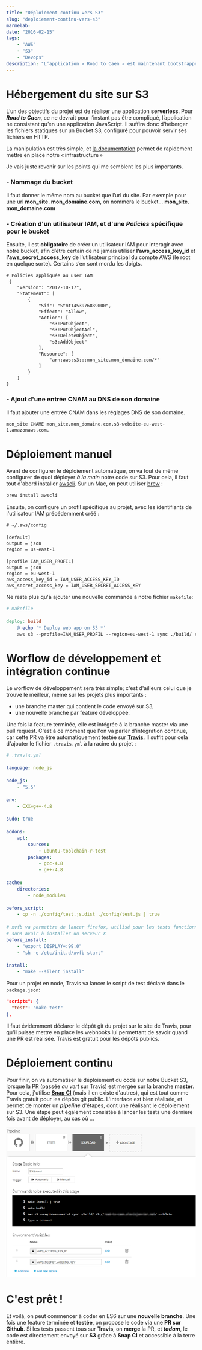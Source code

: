 ```yaml
---
title: "Déploiement continu vers S3"
slug: "deploiement-continu-vers-s3"
marmelab:
date: "2016-02-15"
tags:
    - "AWS"
    - "S3"
    - "Devops"
description: "L’application « Road to Caen » est maintenant bootstrappée. Avant de commencer le développement proprement, il reste à mettre en place le tunnel de déploiement continu, du code créé en local au bucket S3 d’hébergement, déploiement sécurisé par l’exécution automatique des tests unitaires et fonctionnels déjà mis en place."
---
```


# Hébergement du site sur S3

L’un des objectifs du projet est de réaliser une application **serverless**. Pour ***Road to Caen***, ce ne devrait pour l’instant pas être compliqué, l’application ne consistant qu’en une application JavaScript. Il suffira donc d’héberger les fichiers statiques sur un Bucket S3, configuré pour pouvoir servir ses fichiers en HTTP.

La manipulation est très simple, et [la documentation](http://docs.aws.amazon.com/fr_fr/AmazonS3/latest/dev/WebsiteHosting.html) permet de rapidement mettre en place notre « infrastructure »

Je vais juste revenir sur les points qui me semblent les plus importants.

### - Nommage du bucket
Il faut donner le même nom au bucket que l’url du site. Par exemple pour une url **mon_site. mon_domaine.com**, on nommera le bucket... **mon_site. mon_domaine.com**

### - Création d'un utilisateur IAM, et d'une *Policies* spécifique pour le bucket
Ensuite, il est **obligatoire** de créer un utilisateur IAM pour interagir avec notre bucket, afin d’être certain de ne jamais utiliser **l’aws_access_key_id** et **l’aws_secret_access_key** de l’utilisateur principal du compte AWS (le root en quelque sorte). Certains s’en sont mordu les doigts.

```
# Policies appliquée au user IAM
 {
    "Version": "2012-10-17",
    "Statement": [
        {
            "Sid": "Stmt1453976839000",
            "Effect": "Allow",
            "Action": [
                "s3:PutObject",
                "s3:PutObjectAcl",
                "s3:DeleteObject",
                "s3:AddObject"
            ],
            "Resource": [
                "arn:aws:s3:::mon_site.mon_domaine.com/*"
            ]
        }
    ]
}
```

### - Ajout d'une entrée CNAM au DNS de son domaine
Il faut ajouter une entrée CNAM dans les réglages DNS de son domaine.

```
mon_site CNAME mon_site.mon_domaine.com.s3-website-eu-west-1.amazonaws.com.
```


# Déploiement manuel
Avant de configurer le déploiement automatique, on va tout de même configurer de quoi déployer *à la main* notre code sur S3.
Pour cela, il faut tout d'abord installer [awscli](https://aws.amazon.com/fr/cli/). Sur un Mac, on peut utiliser [brew](http://brew.sh/) :


```bash
brew install awscli
```

Ensuite, on configure un profil spécifique au projet, avec les identifiants de l'utilisateur IAM précédemment créé :


```
# ~/.aws/config

[default]
output = json
region = us-east-1

[profile IAM_USER_PROFIL]
output = json
region = eu-west-1
aws_access_key_id = IAM_USER_ACCESS_KEY_ID
aws_secret_access_key = IAM_USER_SECRET_ACCESS_KEY
```

Ne reste plus qu'à ajouter une nouvelle commande à notre fichier `makefile`:

```makefile
# makefile

deploy: build
    @ echo '* Deploy web app on S3 *'
    aws s3 --profile=IAM_USER_PROFIL --region=eu-west-1 sync ./build/ s3://YOUR-BUCKET-NAME/ --delete
```

# Worflow de développement et intégration continue

Le worflow de développement sera très simple; c'est d'ailleurs celui que je trouve le meilleur, même sur les projets plus importants :

 - une branche master qui contient le code envoyé sur S3,
 - une nouvelle branche par feature développée.

Une fois la feature terminée, elle est intégrée à la branche master via une pull request. C'est à ce moment que l'on va parler d'intégration continue, car cette PR va être automatiquement testée sur [**Travis**](https://travis-ci.org). Il suffit pour cela d'ajouter le fichier `.travis.yml` à la racine du projet :

```yaml
# .travis.yml

language: node_js

node_js:
    - "5.5"

env:
    - CXX=g++-4.8

sudo: true

addons:
    apt:
        sources:
            - ubuntu-toolchain-r-test
        packages:
            - gcc-4.8
            - g++-4.8

cache:
    directories:
        - node_modules

before_script:
    - cp -n ./config/test.js.dist ./config/test.js | true

# xvfb va permettre de lancer firefox, utilisé pour les tests fonctionnels
# sans avoir à installer un serveur X
before_install:
    - "export DISPLAY=:99.0"
    - "sh -e /etc/init.d/xvfb start"

install:
    - "make --silent install"

```

Pour un projet en node, Travis va lancer le script de test déclaré dans le `package.json`:

```json
"scripts": {
  "test": "make test"
},
```

Il faut évidemment déclarer le dépôt git du projet sur le site de Travis, pour qu'il puisse mettre en place les webhooks lui permettant de savoir quand une PR est réalisée. Travis est gratuit pour les dépôts publics.

# Déploiement continu

Pour finir, on va automatiser le déploiement du code sur notre Bucket S3, lorsque la PR  (passée *au vert* sur Travis) est mergée sur la branche **master**. Pour cela, j'utilise [**Snap CI**](https://snap-ci.com) (mais il en existe d'autres), qui est tout comme Travis gratuit pour les dépôts git public. L'interface est bien réalisée, et permet de monter un ***pipeline*** d'étapes, dont une réalisant le déploiement sur S3. Une étape peut également consistée à lancer les tests une dernière fois avant de déployer, au cas où ...

![Road to Caen Pipeline](/images/rtc_deployment/snapCiRTC.png)

# C'est prêt !

Et voilà, on peut commencer à coder en ES6 sur une **nouvelle branche**. Une fois une feature terminée et **testée**, on propose le code via une **PR sur Github**. Si les tests passent tous sur **Travis**, on **merge** la PR, et ***tadam***, le code est directement envoyé sur **S3** grâce à **Snap CI** et accessible à la terre entière.
